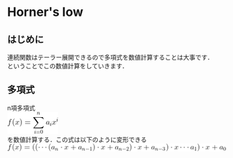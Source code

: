# Horner's low

## はじめに
連続関数はテーラー展開できるので多項式を数値計算することは大事です．  
ということでこの数値計算をしていきます．

## 多項式

n項多項式  
![多項式](./Docks/1.gif)  
を数値計算する．この式は以下のように変形できる  
![多項式2](./Docks/2.gif)
